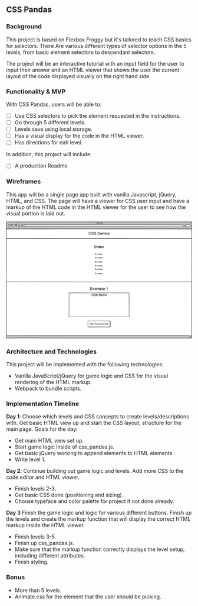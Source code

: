 ## CSS Pandas

### Background

This project is based on Flexbox Froggy but it's tailored to teach CSS basics for selectors. There Are various different types of selector options in the 5 levels, from basic element selectors to descendant selectors.

The project will be an interactive tutorial with an input field for the user to input their answer and an HTML viewer that shows the user the current layout of the code displayed visually on the right hand side.

### Functionality & MVP  

With CSS Pandas, users will be able to:

- [ ] Use CSS selectors to pick the element requested in the instructions.
- [ ] Go through 5 different levels.
- [ ] Levels save using local storage.
- [ ] Has a visual display for the code in the HTML viewer.
- [ ] Has directions for eah level.

In addition, this project will include:

- [ ] A production Readme

### Wireframes

This app will be a single page app built with vanilla Javascript, jQuery, HTML, and CSS. The page will have a viewer for CSS user input and have a markup of the HTML code in the HTML viewer for the user to see how the visual portion is laid out.

![wireframes](images/js_wireframe.png)

### Architecture and Technologies

This project will be implemented with the following technologies:

- Vanilla JavaScript/jQuery for game logic and CSS for the visual rendering of the HTML markup.
- Webpack to bundle scripts.

### Implementation Timeline

**Day 1**: Choose which levels and CSS concepts to create levels/descriptions with. Get basic HTML view up and start the CSS layout, structure for the main page. Goals for the day:

- Get main HTML view set up.
- Start game logic inside of css_pandas.js.
- Get basic jQuery working to append elements to HTML elements
- Write level 1.

**Day 2**: Continue building out game logic and levels. Add more CSS to the code editor and HTML viewer.

- Finish levels 2-3.
- Get basic CSS done (positioning and sizing).
- Choose typeface and color palette for project if not done already.

**Day 3** Finish the game logic and logic for various different buttons. Finish up the levels and create the markup function that will display the correct HTML markup inside the HTML viewer.

- Finish levels 3-5.
- Finish up css_pandas.js.
- Make sure that the markup function correctly displays the level setup, including different attributes.
- Finish styling.

### Bonus

- More than 5 levels.
- Animate.css for the element that the user should be picking.
